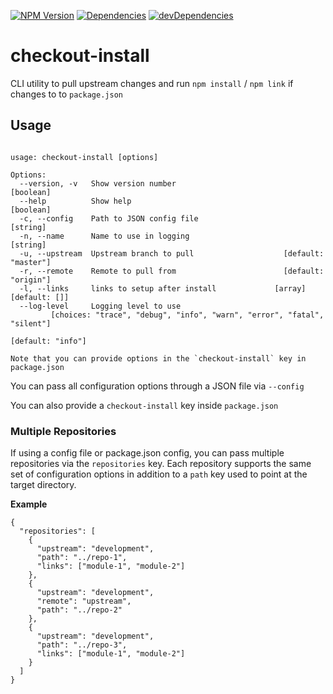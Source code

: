 
[![NPM Version][npm-image]][npm-url]
[![Dependencies][dep-image]][dep-url]
[![devDependencies][devdep-image]][devdep-url]

# checkout-install

CLI utility to pull upstream changes and run `npm install` / `npm link` if changes to to `package.json`

## Usage

```checks out a branch, reinstalls node_modules and sets up provided links

usage: checkout-install [options]

Options:
  --version, -v   Show version number                                  [boolean]
  --help          Show help                                            [boolean]
  -c, --config    Path to JSON config file                              [string]
  -n, --name      Name to use in logging                                [string]
  -u, --upstream  Upstream branch to pull                    [default: "master"]
  -r, --remote    Remote to pull from                        [default: "origin"]
  -l, --links     links to setup after install             [array] [default: []]
  --log-level     Logging level to use
         [choices: "trace", "debug", "info", "warn", "error", "fatal", "silent"]
                                                               [default: "info"]

Note that you can provide options in the `checkout-install` key in package.json
```

You can pass all configuration options through a JSON file via `--config`

You can also provide a `checkout-install` key inside `package.json`

### Multiple Repositories

If using a config file or package.json config, you can pass multiple repositories via the `repositories` key. Each repository supports the same set of configuration options in addition to a `path` key used to point at the target directory.

**Example**

```
{
  "repositories": [
    {
      "upstream": "development",
      "path": "../repo-1",
      "links": ["module-1", "module-2"]
    },
    {
      "upstream": "development",
      "remote": "upstream",
      "path": "../repo-2"
    },
    {
      "upstream": "development",
      "path": "../repo-3",
      "links": ["module-1", "module-2"]
    }
  ]
}
```

[npm-image]: https://badge.fury.io/js/checkout-install.svg
[npm-url]: https://badge.fury.io/js/checkout-install

[dep-image]: https://david-dm.org/tswaters/checkout-install/status.svg
[dep-url]: https://david-dm.org/tswaters/checkout-install

[devdep-image]: https://david-dm.org/tswaters/checkout-install/dev-status.svg
[devdep-url]: https://david-dm.org/tswaters/checkout-install?type=dev
